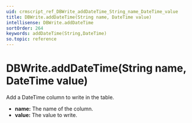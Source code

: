 ```yaml
---
uid: crmscript_ref_DBWrite_addDateTime_String_name_DateTime_value
title: DBWrite.addDateTime(String name, DateTime value)
intellisense: DBWrite.addDateTime
sortOrder: 264
keywords: addDateTime(String,DateTime)
so.topic: reference
---
```


# DBWrite.addDateTime(String name, DateTime value)

Add a DateTime column to write in the table.

* **name:** The name of the column.
* **value:** The value to write.

